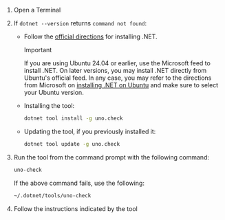 1. Open a Terminal
1. If `dotnet --version` returns `command not found`:
    - Follow the [official directions](https://learn.microsoft.com/dotnet/core/install/linux?WT.mc_id=dotnet-35129-website#packages) for installing .NET.
      > [!IMPORTANT]
      > If you are using Ubuntu 24.04 or earlier, use the Microsoft feed to install .NET. On later versions, you may install .NET directly from Ubuntu's official feed. In any case, you may refer to the directions from Microsoft on [installing .NET on Ubuntu](https://learn.microsoft.com/dotnet/core/install/linux-ubuntu#register-the-microsoft-package-repository) and make sure to select your Ubuntu version.
    - Installing the tool:

        ```bash
        dotnet tool install -g uno.check
        ```

    - Updating the tool, if you previously installed it:

        ```bash
        dotnet tool update -g uno.check
        ```

1. Run the tool from the command prompt with the following command:

    ```bash
    uno-check
    ```

    If the above command fails, use the following:

    ```bash
    ~/.dotnet/tools/uno-check
    ```

1. Follow the instructions indicated by the tool

